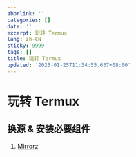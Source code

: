 ```yaml
---
abbrlink: ''
categories: []
date: ''
excerpt: 玩转 Termux
lang: zh-CN
sticky: 9999
tags: []
title: 玩转 Termux
updated: '2025-01-25T11:34:55.637+08:00'
---
```

# 玩转 Termux

## 换源 & 安装必要组件

1. [Mirrorz](https://help.mirrors.cernet.edu.cn/termux/)
